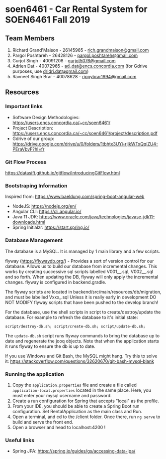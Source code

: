 # soen6461 - Car Rental System for SOEN6461 Fall 2019

## Team Members
1. Richard Grand'Maison - 26145965 - rich.grandmaison@gmail.com
1. Pargol Poshtareh - 26428126 - pargol.poshtareh@gmail.com
1. Gurjot Singh - 40091208 - gurjot5076@gmail.com
1. Adrien Dat - 40072965 - ad_dat@encs.concordia.com (for Gdrive purposes, use dridri.dat@gmail.com)
1. Ravneet Singh Brar - 40078628 - rippybrar1994@gmail.com


## Resources

### Important links
* Software Design Methodologies: https://users.encs.concordia.ca/~cc/soen6461/
* Project Description: https://users.encs.concordia.ca/~cc/soen6461/project/description.pdf
* Gdrive of our group: https://drive.google.com/drive/u/0/folders/1tbhtx3UYi-rjlkWTxQqiZU4-PEraVbvF?hl=fr


### Git Flow Process

https://datasift.github.io/gitflow/IntroducingGitFlow.html

### Bootstraping Information

Inspired from: https://www.baeldung.com/spring-boot-angular-web

* NodeJS: https://nodejs.org/en/
* Angular CLI: https://cli.angular.io/
* Java 11 JDK: https://www.oracle.com/java/technologies/javase-jdk11-downloads.html
* Spring Initialzr: https://start.spring.io/

### Database Management

The database is a MySQL. It is managed by 1 main library and a few scripts.

flyway (https://flywaydb.org/) - Provides a sort of version control for our database. Allows us to build our database from incremental changes. This works by creating successive sql scripts labelled V001__<name>.sql, V002__<name>.sql and so forth. When updating the DB, flyway will only apply the incremental changes. flyway is configured in backend.gradle.

The flyway scripts are located in backend/src/main/resources/db/migration, and must be labelled Vxxx_<name>.sql Unless it is really early in development DO NOT MODIFY flyway scripts that have been pushed to the develop branch!

For the database, use the shell scripts in script to create/destroy/update the database. For example to refresh the database to it's initial state:

`script/destroy-db.sh; script/create-db.sh; script/update-db.sh;`

The `update-db.sh` script runs flyway commands to bring the database up to date and regenerate the jooq objects. Note that when the application starts it runs flyway to ensure the db is up to date.

If you use Windows and Git Bash, the MySQL might hang. Try this to solve it: https://stackoverflow.com/questions/32620670/git-bash-mysql-blank

 ###  Running the application

1. Copy the `application.properties` file and create a file called `application-local.properties` located in the same place. Here, you must enter your mysql username and password.
1. Create a run configuration for Spring that accepts "local" as the profile.
1. From your IDE, you should be able to create a Spring Boot run configuration. Set RentalApplication as the main class and Run.
1. Open a terminal, and cd to the /client folder. Once there, run `ng serve` to build and serve the front end.
1. Open a browser and head to localhost:4200 !

### Useful links

* Spring JPA: https://spring.io/guides/gs/accessing-data-jpa/


